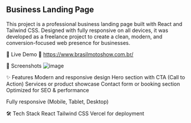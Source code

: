 ## Business Landing Page
This project is a professional business landing page built with React and Tailwind CSS. Designed with fully responsive on all devices, it was developed as a freelance project to create a clean, modern, and conversion-focused web presence for businesses.

🚀 Live Demo
🔗 https://www.brasilmotoshow.com.br/

📸 Screenshots
![image](https://github.com/user-attachments/assets/1d4f57cd-cc53-445b-8e0a-3cf2ff019d89)

✨ Features
Modern and responsive design
Hero section with CTA (Call to Action)
Services or product showcase
Contact form or booking section
Optimized for SEO & performance

Fully responsive (Mobile, Tablet, Desktop)

🛠️ Tech Stack
React
Tailwind CSS
Vercel for deployment
